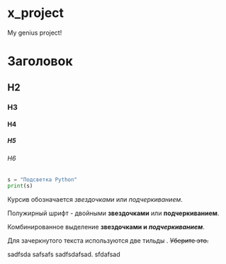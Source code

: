 # x_project
My genius project!
# Заголовок
## H2
### H3
#### H4
##### H5
###### H6

```python
s = "Подсветка Python"
print(s)
```

Курсив обозначается *звездочками* или _подчеркиванием_.

Полужирный шрифт - двойными **звездочками** или __подчеркиванием__.

Комбинированное выделение **звездочками и _подчеркиванием_**.

Для зачеркнутого текста используются две тильды . ~~Уберите это.~~


sadfsda safsafs sadfsdafsad.
sfdafsad

